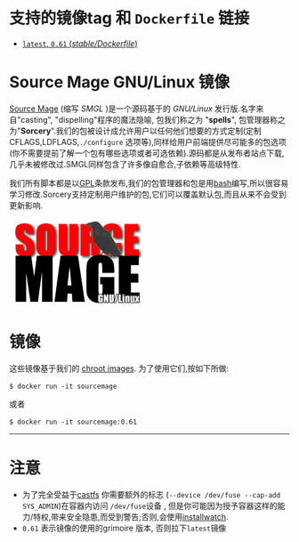 # 支持的镜像tag 和 `Dockerfile` 链接

-	[`latest`, `0.61` (*stable/Dockerfile*)](https://github.com/vaygr/docker-sourcemage/blob/2d7efdca5633554194e2b12fae334ac4b6804b25/stable/Dockerfile)

# Source Mage GNU/Linux 镜像

[Source Mage](https://beta.sourcemage.ru/) (缩写 *SMGL* )是一个源码基于的 *GNU/Linux* 发行版.名字来自"casting", "dispelling"程序的魔法隐喻, 包我们称之为 "**spells**", 包管理器称之为"**Sorcery**".我们的包被设计成允许用户以任何他们想要的方式定制(定制CFLAGS,LDFLAGS,`./configure` 选项等),同样给用户前端提供尽可能多的包选项(你不需要提前了解一个包有哪些选项或者可选依赖).源码都是从发布者站点下载,几乎未被修改过.SMGL同样包含了许多像自愈合,子依赖等高级特性.

我们所有脚本都是以[GPL](https://www.gnu.org/licenses/gpl.html)条款发布,我们的包管理器和包是用[bash](https://www.gnu.org/software/bash/)编写,所以很容易学习修改.Sorcery支持定制用户维护的包,它们可以覆盖默认包,而且从来不会受到更新影响.

![logo](https://raw.githubusercontent.com/docker-library/docs/master/sourcemage/logo.png)

# 镜像

这些镜像基于我们的 [chroot images](https://beta.sourcemage.ru/Install/Chroot). 为了使用它们,按如下所做:

```shell
$ docker run -it sourcemage
```

或者

```shell
$ docker run -it sourcemage:0.61
```

---

# 注意

-	为了完全受益于[castfs](https://beta.sourcemage.ru/castfs) 你需要额外的标志 (`--device /dev/fuse --cap-add SYS_ADMIN`)在容器内访问 `/dev/fuse`设备 , 但是你可能因为授予容器这样的能力/特权,带来安全隐患,而受到警告;否则,会使用[installwatch](https://beta.sourcemage.ru/installwatch).
-	`0.61` 表示镜像的使用的grimoire 版本, 否则拉下`latest`镜像

